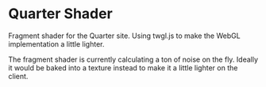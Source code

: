 # Quarter Shader
Fragment shader for the Quarter site. Using twgl.js to make the WebGL implementation a little lighter.

The fragment shader is currently calculating a ton of noise on the fly. Ideally it would be baked into a texture instead to make it a little lighter on the client.
